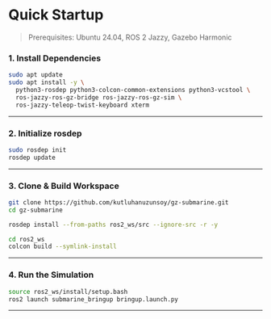 # Quick Startup

> Prerequisites: Ubuntu 24.04, ROS 2 Jazzy, Gazebo Harmonic

### 1. Install Dependencies

```bash
sudo apt update
sudo apt install -y \
  python3-rosdep python3-colcon-common-extensions python3-vcstool \
  ros-jazzy-ros-gz-bridge ros-jazzy-ros-gz-sim \
  ros-jazzy-teleop-twist-keyboard xterm
```

---

### 2. Initialize rosdep

```bash
sudo rosdep init
rosdep update
```

---

### 3. Clone & Build Workspace

```bash
git clone https://github.com/kutluhanuzunsoy/gz-submarine.git
cd gz-submarine

rosdep install --from-paths ros2_ws/src --ignore-src -r -y

cd ros2_ws
colcon build --symlink-install
```

---

### 4. Run the Simulation

```bash
source ros2_ws/install/setup.bash
ros2 launch submarine_bringup bringup.launch.py
```

---
